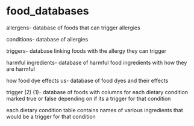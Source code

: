 # food_databases
allergens- database of foods that can trigger allergies

conditions- database of allergies

triggers- database linking foods with the allergy they can trigger

harmful ingredients- database of harmful food ingredients with how they are harmful

how food dye effects us- database of food dyes and their effects

trigger (2) (1)- database of foods with columns for each dietary condition marked true or false depending on if its a trigger for that condition

each dietary condition table contains names of various ingredients that would be a trigger for that condition
